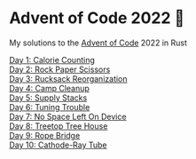 # Advent of Code 2022 🎄

My solutions to the [Advent of Code](https://adventofcode.com/2022/) 2022 in Rust

[Day 1: Calorie Counting](https://github.com/dellink/advent-of-code/blob/main/2022/src/bin/01.rs)\
[Day 2: Rock Paper Scissors](https://github.com/dellink/advent-of-code/blob/main/2022/src/bin/02.rs)\
[Day 3: Rucksack Reorganization](https://github.com/dellink/advent-of-code/blob/main/2022/src/bin/03.rs)\
[Day 4: Camp Cleanup](https://github.com/dellink/advent-of-code/blob/main/2022/src/bin/04.rs)\
[Day 5: Supply Stacks](https://github.com/dellink/advent-of-code/blob/main/2022/src/bin/05.rs)\
[Day 6: Tuning Trouble](https://github.com/dellink/advent-of-code/blob/main/2022/src/bin/06.rs)\
[Day 7: No Space Left On Device](https://github.com/dellink/advent-of-code/blob/main/2022/src/bin/07.rs)\
[Day 8: Treetop Tree House](https://github.com/dellink/advent-of-code/blob/main/2022/src/bin/08.rs)\
[Day 9: Rope Bridge](https://github.com/dellink/advent-of-code/blob/main/2022/src/bin/09.rs)\
[Day 10: Cathode-Ray Tube](https://github.com/dellink/advent-of-code/blob/main/2022/src/bin/10.rs)
